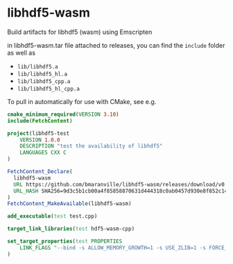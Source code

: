 # libhdf5-wasm
Build artifacts for libhdf5 (wasm) using Emscripten

in libhdf5-wasm.tar file attached to releases, you can find the `include` folder as well as
 * `lib/libhdf5.a`
 * `lib/libhdf5_hl.a`
 * `lib/libhdf5_cpp.a`
 * `lib/libhdf5_hl_cpp.a`
 
To pull in automatically for use with CMake, see e.g.
```cmake
cmake_minimum_required(VERSION 3.10)
include(FetchContent)

project(libhdf5-test
    VERSION 1.0.0
    DESCRIPTION "test the availability of libhdf5"
    LANGUAGES CXX C
)

FetchContent_Declare(
  libhdf5-wasm
  URL https://github.com/bmaranville/libhdf5-wasm/releases/download/v0.1.0/libhdf5-wasm.tar
  URL_HASH SHA256=9d3c5b1cb00a4f85858870631d444318c0ab0457d930e8f852c14a010b5016a9
)
FetchContent_MakeAvailable(libhdf5-wasm)

add_executable(test test.cpp)

target_link_libraries(test hdf5-wasm-cpp)

set_target_properties(test PROPERTIES
    LINK_FLAGS "--bind -s ALLOW_MEMORY_GROWTH=1 -s USE_ZLIB=1 -s FORCE_FILESYSTEM=1 -s 'EXPORTED_RUNTIME_METHODS=[\"FS\"]'"
)
```
